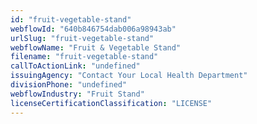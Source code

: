 ```yaml
---
id: "fruit-vegetable-stand"
webflowId: "640b846754dab006a98943ab"
urlSlug: "fruit-vegetable-stand"
webflowName: "Fruit & Vegetable Stand"
filename: "fruit-vegetable-stand"
callToActionLink: "undefined"
issuingAgency: "Contact Your Local Health Department"
divisionPhone: "undefined"
webflowIndustry: "Fruit Stand"
licenseCertificationClassification: "LICENSE"
---
```

